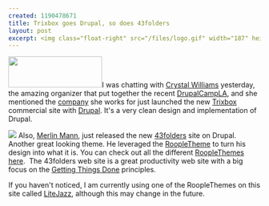 ```yaml
--- 
created: 1190478671
title: Trixbox goes Drupal, so does 43folders
layout: post
excerpt: <img class="float-right" src="/files/logo.gif" width="187" height="62" />I was chatting with <a href="http://cleverclevergirl.com/">Crystal Williams</a> yesterday, the amazing organizer that put together the recent <a href="http://barcamp.org/DrupalCampLA">DrupalCampLA</a>, and she mentioned the <a href="http://www.sisumedia.com/">company</a> she works for just launched the new <a href="http://www.trixbox.com/">Trixbox</a> commercial site with <a href="http://drupal.org">Drupal</a>.  It's a very clean design and implementation of Drupal.
---
```

<p>
<img class="float-right" src="/files/logo.gif" width="187" height="62" />I was chatting with <a href="http://cleverclevergirl.com/">Crystal Williams</a> yesterday, the amazing organizer that put together the recent <a href="http://barcamp.org/DrupalCampLA">DrupalCampLA</a>, and she mentioned the <a href="http://www.sisumedia.com/">company</a> she works for just launched the new <a href="http://www.trixbox.com/">Trixbox</a> commercial site with <a href="http://drupal.org">Drupal</a>.  It's a very clean design and implementation of Drupal.
</p>
<p>
<img class="float-left" src="/files/43folders.jpg" />
Also, <a href="http://www.merlinmann.com/">Merlin Mann</a>, just released the new <a href="http://www.43folders.com/">43folders</a> site on Drupal.  Another great looking theme.  He leveraged the <a href="http://www.roopletheme.com/">RoopleTheme</a> to turn his design into what it is.  You can check out all the different <a href="http://www.roopletheme.com/">RoopleThemes</a> <a href="http://www.roopletheme.com/Downloads">here</a>.  The 43folders web site is a great productivity web site with a big focus on the <a href="http://www.davidco.com/">Getting Things Done</a> principles.  
</p>
<!--break-->
<p>
If you haven't noticed, I am currently using one of the RoopleThemes on this site called <a href="http://www.roopletheme.com/files/litejazz015.zip">LiteJazz</a>, although this may change in the future.
</p>
